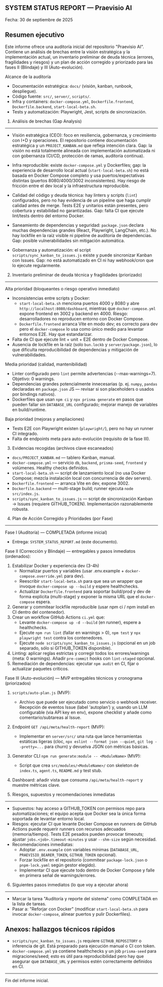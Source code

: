 ## SYSTEM STATUS REPORT — Praevisio AI

Fecha: 30 de septiembre de 2025

Resumen ejecutivo
------------------
Este informe ofrece una auditoría inicial del repositorio "Praevisio AI". Contiene un análisis de brechas entre la visión estratégica y la implementación actual, un inventario preliminar de deuda técnica (errores, fragilidades y riesgos) y un plan de acción corregido y priorizado para las fases II (Blindaje) y III (Auto-evolución).

Alcance de la auditoría
- Documentación estratégica: `docs/` (visión, kanban, runbook, despliegue).
- Código fuente: `src/`, `server/`, `scripts/`.
- Infra y containers: `docker-compose.yml`, `Dockerfile.frontend`, `Dockerfile.backend`, `start-local-beta.sh`.
- Tests y automatización: Playwright, Jest, scripts de sincronización.

1) Análisis de brechas (Gap Analysis)
------------------------------------

- Visión estratégica (CEO): foco en resiliencia, gobernanza, y crecimiento con I+D y operaciones. El repositorio contiene documentación estratégica y un `PROJECT_KANBAN.md` que refleja intención clara. Gap: la visión no está totalmente alineada con implementación automatizada ni con gobernanza (CI/CD, protección de ramas, auditoría continua).

- Infra reproducible: existe `docker-compose.yml` y Dockerfiles; gap: la experiencia de desarrollo local actual (`start-local-beta.sh`) no está basada en Docker Compose completo y usa puertos/expectativas distintas (puertos 8080/4000/3002 inconsistentes). Hay riesgo de fricción entre el dev local y la infraestructura reproducible.

- Calidad del código y deuda técnica: hay linters y scripts (`lint`) configurados, pero no hay evidencia de un pipeline que haga cumplir calidad antes de merge. Tests E2E y unitarios están presentes, pero cobertura y estabilidad no garantizadas. Gap: falta CI que ejecute lint/tests dentro del entorno Docker.

- Saneamiento de dependencias y seguridad: `package.json` declara muchas dependencias grandes (React, Playwright, LangChain, etc.). No hay lockfile en la raíz visible ni pipeline de auditoría de dependencias. Gap: posible vulnerabilidades sin mitigación automática.

- Gobernanza y automatización: el script `scripts/sync_kanban_to_issues.js` existe y puede sincronizar Kanban con Issues. Gap: no está automatizado en CI ni hay webhook/cron que lo ejecute regularmente.


2) Inventario preliminar de deuda técnica y fragilidades (priorizado)
-------------------------------------------------------------------

Alta prioridad (bloqueantes o riesgo operativo inmediato)
- Inconsistencias entre scripts y Docker:
  - `start-local-beta.sh` menciona puertos 4000 y 8080 y abre `http://localhost:8080/dashboard`, mientras que `docker-compose.yml` expone frontend en 3002 y backend en 4000. Riesgo: desarrolladores no reproducen entorno con Docker Compose.
  - `Dockerfile.frontend` arranca Vite en modo dev; es correcto para dev pero el `docker-compose` lo usa como único medio para levantar entornos E2E. Hay que estandarizar.
- Falta de CI que ejecute lint + unit + E2E dentro de Docker Compose.
- Ausencia de lockfile en la raíz (solo `bun.lockb` y `server/package.json`), lo que dificulta reproducibilidad de dependencias y mitigación de vulnerabilidades.

Media prioridad (calidad, mantenibilidad)
- Linter configurado pero `lint` permite advertencias (--max-warnings=7). Objetivo: 0 warnings.
- Dependencias grandes potencialmente innecesarias (p. ej. `numpy`, `pandas` declaradas en `package.json` JS — revisar si son placeholders o usados por bindings nativos).
- Dockerfiles que usan `npm ci` y `npx prisma generate` en pasos que pueden fallar sin `DATABASE_URL` configurado; mejorar manejo de variables en build/runtime.

Baja prioridad (mejoras y ampliaciones)
- Tests E2E con Playwright existen (`playwright/`), pero no hay un runner CI integrado.
- Falta de endpoints meta para auto-evolución (requisito de la fase III).


3) Evidencias recogidas (archivos clave escaneados)
- `docs/PROJECT_KANBAN.md` — tablero Kanban, manual.
- `docker-compose.yml` — servicio `db`, `backend`, `prisma-seed`, `frontend` y volúmenes. Healthy checks definidos.
- `start-local-beta.sh` — script de lanzamiento local (no usa Docker Compose; mezcla instalación local con concurrencia de dev servers).
- `Dockerfile.frontend` — arranca Vite en dev, expone 3002.
- `Dockerfile.backend` — multi-stage build; runner ejecuta `node src/index.js`.
- `scripts/sync_kanban_to_issues.js` — script de sincronización Kanban → Issues (requiere GITHUB_TOKEN). Implementación razonablemente robusta.


4) Plan de Acción Corregido y Prioridades (por Fase)
---------------------------------------------------

Fase I (Auditoría) — COMPLETADA (informe inicial)
- Entrega: `SYSTEM_STATUS_REPORT.md` (este documento).

Fase II (Corrección y Blindaje) — entregables y pasos inmediatos (ordenados):
  1) Estabilizar Docker y experiencia dev (3-4h)
     - Normalizar puertos y variables (usar .env.example + `docker-compose.override.yml` para dev).
     - Reescribir `start-local-beta.sh` para que sea un wrapper que invoque `docker-compose up --build` y espere healthchecks.
     - Actualizar `Dockerfile.frontend` para soportar build/prod y dev de forma explícita (multi-stage) y exponer la misma URL que el `docker-compose` espera.
  2) Generar y commitear lockfile reproducible (usar npm ci / npm install en CI dentro del contenedor).
  3) Crear un workflow GitHub Actions `ci.yml` que:
     - Levante `docker-compose up -d --build` (en runner), espere a healthchecks.
     - Ejecute `npm run lint` (fallar en warnings > 0), `npm test` y `npx playwright test` contra los contenedores.
     - Ejecute `node scripts/sync_kanban_to_issues.js` (opcional en un job separado, sólo si GITHUB_TOKEN disponible).
  4) Linting: aplicar reglas estrictas y corregir todos los errores/warnings (meta: 0 warnings). Añadir `pre-commit` hooks con `lint-staged` opcional.
  5) Remediación de dependencias: ejecutar `npm audit` en CI, fijar o actualizar paquetes críticos.

Fase III (Auto-evolución) — MVP entregables técnicos y cronograma (priorizados)
  1) `scripts/auto-plan.js` (MVP):
     - Archivo que puede ser ejecutado como servicio o webhook receiver. Recepción de eventos Issue (label 'autoplan') y, usando un LLM configurable (via API key en env), expone checklist y añade como comentario/subtareas al Issue.
  2) Endpoint `GET /api/meta/health-report` (MVP):
     - Implementar en `server/src/` una ruta que lance herramientas estáticas ligeras (cloc, `npx eslint --format json --quiet`, `git log --pretty=...` para churn) y devuelva JSON con métricas básicas.
  3) Generator CLI `npm run generate:module -- <ModuleName>` (MVP):
     - Script que crea `src/modules/<ModuleName>/` con skeleton de `index.ts`, `agent.ts`, `README.md` y test stub.
  4) Dashboard: añadir vista que consuma `/api/meta/health-report` y muestre métricas clave.


5) Riesgos, supuestos y recomendaciones inmediatas
-------------------------------------------------
- Supuestos: hay acceso a GITHUB_TOKEN con permisos repo para automatizaciones; el equipo acepta que Docker sea la única forma soportada de levantar entorno local.
- Riesgos: ejecutar CI que levante Docker Compose en runners de GitHub Actions puede requerir runners con recursos adecuados (memoria/tiempo). Tests E2E pesados pueden provocar timeouts; ajustar `jobs.<job>.timeout-minutes` y usar `--shm-size` según necesidad.
- Recomendaciones inmediatas:
  - Adoptar `.env.example` con variables mínimas (`DATABASE_URL`, `PRAEVISIO_BEARER_TOKEN`, `GITHUB_TOKEN` opcional).
  - Forzar lockfile en el repositorio (commitear `package-lock.json` o `pnpm-lock.yaml` según gestor elegido).
  - Implementar CI que ejecute todo dentro de Docker Compose y falle en primera señal de warnings/errores.


6) Siguientes pasos inmediatos (lo que voy a ejecutar ahora)
---------------------------------------------------------
- Marcar la tarea "Auditoría y reporte del sistema" como COMPLETADA en la lista de tareas.
- Pasar a: "Reforjar con Docker" (modificar `start-local-beta.sh` para invocar `docker-compose`, alinear puertos y pulir Dockerfiles).


Anexos: hallazgos técnicos rápidos
--------------------------------
- `scripts/sync_kanban_to_issues.js` requiere `GITHUB_REPOSITORY` o inferencia de git. Está preparado para ejecución manual o CI con token.
- `docker-compose.yml` ya contiene healthchecks y un job `prisma-seed` para migraciones/seed; esto es útil para reproducibilidad pero hay que asegurar que `DATABASE_URL` y permisos estén correctamente definidos en CI.

---
Fin del informe inicial.
